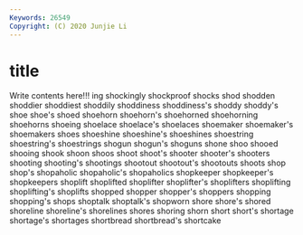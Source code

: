 ```yaml
---
Keywords: 26549
Copyright: (C) 2020 Junjie Li
---
```


# title

Write contents here!!!
ing 
shockingly
shockproof 
shocks 
shod 
shodden 
shoddier 
shoddiest 
shoddily 
shoddiness 
shoddiness's 
shoddy
shoddy's 
shoe 
shoe's 
shoed 
shoehorn 
shoehorn's 
shoehorned 
shoehorning 
shoehorns 
shoeing
shoelace 
shoelace's 
shoelaces 
shoemaker 
shoemaker's 
shoemakers 
shoes 
shoeshine 
shoeshine's 
shoeshines
shoestring 
shoestring's 
shoestrings 
shogun 
shogun's 
shoguns 
shone 
shoo 
shooed 
shooing
shook 
shoon 
shoos 
shoot 
shoot's 
shooter 
shooter's 
shooters 
shooting 
shooting's
shootings 
shootout 
shootout's 
shootouts 
shoots 
shop 
shop's 
shopaholic 
shopaholic's 
shopaholics
shopkeeper 
shopkeeper's 
shopkeepers 
shoplift 
shoplifted 
shoplifter 
shoplifter's 
shoplifters 
shoplifting 
shoplifting's
shoplifts 
shopped 
shopper 
shopper's 
shoppers 
shopping 
shopping's 
shops 
shoptalk 
shoptalk's
shopworn 
shore 
shore's 
shored 
shoreline 
shoreline's 
shorelines 
shores 
shoring 
shorn
short 
short's 
shortage 
shortage's 
shortages 
shortbread 
shortbread's 
shortcake 
